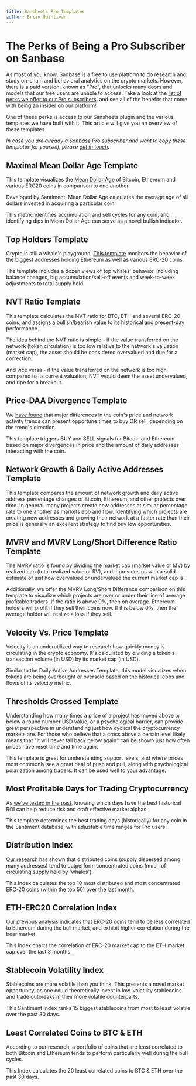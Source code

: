 ```yaml
---
title: Sansheets Pro Templates
author: Brian Quinlivan
---
```

# The Perks of Being a Pro Subscriber on Sanbase

As most of you know, Sanbase is a free to use platform to do research and study on-chain and behavioral analytics on the crypto markets. However, there is a paid version, known as "Pro", that unlocks many doors and models that our free users are unable to access. Take a look at the [list of perks we offer to our Pro subscribers](https://app.santiment.net/pricing), and see all of the benefits that come with being an insider on our platform!

One of these perks is access to our Sansheets plugin and the various templates we have built with it. This article will give you an overview of these templates.

*In case you are already a Sanbase Pro subscriber and want to copy these templates for yourself, please [get in touch](mailto:support@santiment.net).*

## Maximal Mean Dollar Age Template

This template visualizes the [Mean Dollar Age](https://insights.santiment.net/read/%F0%9F%93%A2-mean-age-653/) of Bitcoin, Ethereum and various ERC20 coins in comparison to one another.

Developed by Santiment, Mean Dollar Age calculates the average age of all dollars invested in acquiring a particular coin. 

This metric identifies accumulation and sell cycles for any coin, and identifying dips in Mean Dollar Age can serve as a novel bullish indicator.

## Top Holders Template

Crypto is still a whale's playground. [This template](https://insights.santiment.net/read/top-token-holders-and-their-role-as-leading-indicators-5618) monitors the behavior of the biggest addresses holding Ethereum as well as various ERC-20 coins.

The template includes a dozen views of top whales' behavior, including balance changes, big accumulation/sell-off events and week-to-week adjustments to total supply held.

## NVT Ratio Template

This template calculates the NVT ratio for BTC, ETH and several ERC-20 coins, and assigns a bullish/bearish value to its historical and present-day performance.

The idea behind the NVT ratio is simple - if the value transferred on the network (token circulation) is too low relative to the network's valuation (market cap), the asset should be considered overvalued and due for a correction.

And vice versa - if the value transferred on the network is too high compared to its current valuation, NVT would deem the asset undervalued, and ripe for a breakout.

## Price-DAA Divergence Template

We [have found](https://insights.santiment.net/read/price---daily-addresses-divergence%3A-%0Aa-primer-on-on-chain-trading-strategies-2222) that major differences in the coin's price and network activity trends can present opportune times to buy OR sell, depending on the trend's direction. 

This template triggers BUY and SELL signals for Bitcoin and Ethereum based on major divergences in price and the amount of daily addresses interacting with the coin.

## Network Growth & Daily Active Addresses Template

This template compares the amount of network growth and daily active address percentage changes of Bitcoin, Ethereum, and other projects over time. In general, many projects create new addresses at similar percentage rate to one another as markets ebb and flow. Identifying which projects are creating new addresses and growing their network at a faster rate than their price is generally an excellent strategy to find buy low opportunities. 


## MVRV and MVRV Long/Short Difference Ratio Template

The MVRV ratio is found by dividing the market cap (market value or MV) by realized cap (total realized value or RV), and it provides us with a solid estimate of just how overvalued or undervalued the current market cap is.

Additionally, we offer the MVRV Long/Short Difference comparison on this template to visualize which projects are over or under their line of average profitable traders. If the ratio is above 0%, then on average. Ethereum holders will profit if they sell their coins now. If it is below 0%, then the average holder will realize a loss if they sell.

## Velocity Vs. Price Template

Velocity is an underutilized way to research how quickly money is circulating in the crypto economy. It's calculated by dividing a token's transaction volume (in USD) by its market cap (in USD).

Similar to the Daily Active Addresses Template, this model visualizes when tokens are being overbought or oversold based on the historical ebbs and flows of its velocity metric.

## Thresholds Crossed Template

Understanding how many times a price of a project has moved above or below a round number USD value, or a psychological barrier, can provide great perspective in understanding just how cyclical the cryptocurrency markets are. For those who believe that a cross above a certain level likely means that "it will never fall back below again" can be shown just how often prices have reset time and time again.

This template is great for understanding support levels, and where prices most commonly see a great deal of push and pull, along with psychological polarization among traders. It can be used well to your advantage.

## Most Profitable Days for Trading Cryptocurrency

As [we've tested in the past](https://insights.santiment.net/read/backtesting-the-week%3A-which-days-are-best-for-trading-crypto%3F-1139), knowing which days have the best historical ROI can help reduce risk and craft effective market alphas.

This template determines the best trading days (historically) for any coin in the Santiment database, with adjustable time ranges for Pro users. 

## Distribution Index

[Our research](https://insights.santiment.net/read/314) has shown that distributed coins (supply dispersed among many addresses) tend to outperform concentrated coins (much of circulating supply held by 'whales'). 

This Index calculates the top 10 most distributed and most concentrated ERC-20 coins (within the top 50) over the last month.

## ETH-ERC20 Correlation Index

[Our previous analysis](https://medium.com/santiment/eth-vs-erc-20-a-tale-of-two-market-caps-94b2aca58e5e) indicates that ERC-20 coins tend to be less correlated to Ethereum during the bull market, and exhibit higher correlation during the bear market. 

This Index charts the correlation of ERC-20 market cap to the ETH market cap over the last 3 months.

## Stablecoin Volatility Index

Stablecoins are more volatile than you think. This presents a novel market opportunity, as one could theoretically invest in low-volatility stablecoins and trade outbreaks in their more volatile counterparts.

This Santiment Index ranks 15 biggest stablecoins from most to least volatile over the past 30 days. 

## Least Correlated Coins to BTC & ETH

According to our research, a portfolio of coins that are least correlated to both Bitcoin and Ethereum tends to perform particularly well during the bull cycles. 

This Index calculates the 20 least correlated coins to BTC & ETH over the past 30 days.

